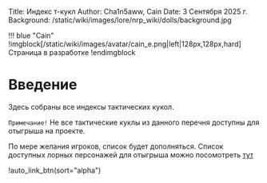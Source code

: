 Title: Индекс т-кукл
Author: Cha1n5aww, Cain
Date: 3 Сентября 2025 г.
Background: /static/wiki/images/lore/nrp_wiki/dolls/background.jpg

!!! blue "Cain"
    !imgblock[/static/wiki/images/avatar/cain_e.png|left|128px,128px,hard]
    Страница в разработке
    !endimgblock

# Введение
Здесь собраны все индексы тактических кукол.

`Примечание!` Не все тактические куклы из данного перечня доступны для отыгрыша на проекте.

По мере желания игроков, список будет дополняться. Список доступных лорных персонажей для отыгрыша можно посомотреть [тут](/lore_char)

!auto_link_btn(sort="alpha")

